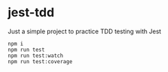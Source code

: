 # jest-tdd
Just a simple project to practice TDD testing with Jest

```
npm i
npm run test
npm run test:watch
npm run test:coverage
```
